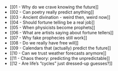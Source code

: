 - [[01 - Why do we crave knowing the future]]
- [[02 - Can poetry really predict anything]]
- [[03 - Ancient divination - weird then, weird now]]
- [[04 - Should fortune telling be a real job]]
- [[05 - When physicists become prophets]]
- [[06 - What are artists saying about fortune tellers]]
- [[07 - Why fake prophecies still work]]
- [[08 - Do we really have free will]]
- [[09 - Calendars that (actually) predict the future]]
- [[10 - Can we trust weather forecasts anymore]]
- [[11 - Chaos theory: predicting the unpredictable]]
- [[12 - Are life’s “cycles” just dressed-up guesses?]]
